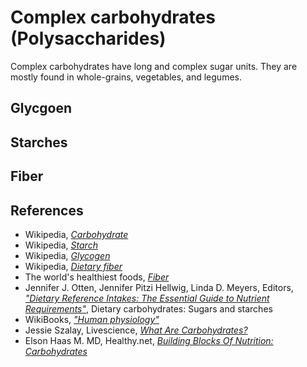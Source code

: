 # Complex carbohydrates (Polysaccharides)
Complex carbohydrates have long and complex sugar units. They are mostly found in whole-grains, vegetables, and legumes.

## Glycgoen

## Starches

## Fiber

## References
- Wikipedia, [_Carbohydrate_](https://en.wikipedia.org/wiki/Carbohydrate)
- Wikipedia, [_Starch_](https://en.wikipedia.org/wiki/Starch)
- Wikipedia, [_Glycogen_](https://en.wikipedia.org/wiki/Glycogen)
- Wikipedia, [_Dietary fiber_](https://en.wikipedia.org/wiki/Dietary_fiber)
- The world's healthiest foods, [_Fiber_](http://www.whfoods.com/genpage.php?tname=nutrient&dbid=59)
- Jennifer J. Otten, Jennifer Pitzi Hellwig, Linda D. Meyers, Editors, [_"Dietary Reference Intakes: The Essential Guide to Nutrient Requirements"_](https://www.amazon.com/Dietary-Reference-Intakes-Essential-Requirements/dp/0309157420), Dietary carbohydrates: Sugars and starches
- WikiBooks, [_"Human physiology"_](https://en.wikibooks.org/wiki/Human_Physiology/Nutrition#Carbohydrates)
- Jessie Szalay, Livescience, [_What Are Carbohydrates?_](http://www.livescience.com/51976-carbohydrates.html)
- Elson Haas M. MD, Healthy.net, [_Building Blocks Of Nutrition: Carbohydrates_](http://www.healthy.net/Health/Article/Carbohydrates/2100/1)